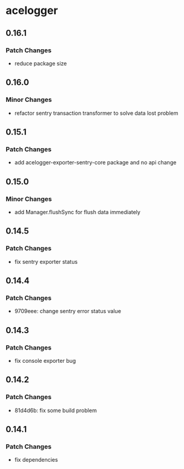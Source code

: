 # acelogger

## 0.16.1

### Patch Changes

- reduce package size

## 0.16.0

### Minor Changes

- refactor sentry transaction transformer to solve data lost problem

## 0.15.1

### Patch Changes

- add acelogger-exporter-sentry-core package and no api change

## 0.15.0

### Minor Changes

- add Manager.flushSync for flush data immediately

## 0.14.5

### Patch Changes

- fix sentry exporter status

## 0.14.4

### Patch Changes

- 9709eee: change sentry error status value

## 0.14.3

### Patch Changes

- fix console exporter bug

## 0.14.2

### Patch Changes

- 81d4d6b: fix some build problem

## 0.14.1

### Patch Changes

- fix dependencies
